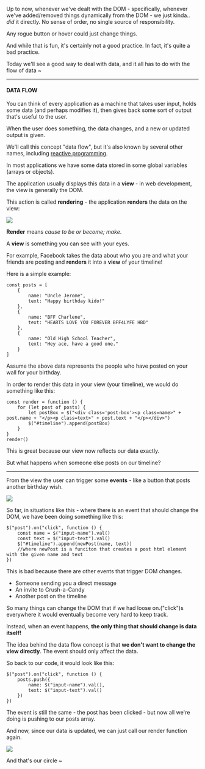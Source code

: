 
Up to now, whenever we've dealt with the DOM - specifically, whenever we've added/removed things dynamically from the DOM - we just kinda.. _did_ it directly. No sense of order, no single source of responsibility.

Any rogue button or hover could just change things.

  

And while that is fun, it's certainly not a good practice. In fact, it's quite a bad practice.

  

Today we'll see a good way to deal with data, and it all has to do with the flow of data ~

  

----------

  

#### **DATA FLOW**

  

You can think of every application as a machine that takes user input, holds some data (and perhaps modifies it), then gives back some sort of output that's useful to the user.

When the user does something, the data changes, and a new or updated output is given.

  

We'll call this concept "data flow", but it's also known by several other names, including [reactive programming](https://en.wikipedia.org/wiki/Reactive_programming).

  

In most applications we have some data stored in some global variables (arrays or objects).

  

The application usually displays this data in a **view** - in web development, the view is generally the DOM.

This action is called **rendering** - the application **renders** the data on the view:

  

![](https://s3-us-west-2.amazonaws.com/learn-app/lesson-images/dataflow1.PNG)

  

**Render** means _cause to be or become; make_.

A **view** is something you can see with your eyes.

  

For example, Facebook takes the data about who you are and what your friends are posting and **renders** it into a **view** of your timeline!

  

Here is a simple example:

  
```
const posts = [
    {
        name: "Uncle Jerome",
        text: "Happy birthday kido!"
    },
    {
        name: "BFF Charlene",
        text: "HEARTS LOVE YOU FOREVER BFF4LYFE HBD"
    },
    {
        name: "Old High School Teacher",
        text: "Hey ace, have a good one."
    }
]
```
  

Assume the above data represents the people who have posted on your wall for your birthday.

  

In order to render this data in your view (your timeline), we would do something like this:

  
```
const render = function () {
    for (let post of posts) {
        let postBox = $("<div class='post-box'><p class=name>" + post.name + "</p><p class=text>" + post.text + "</p></div>")
        $("#timeline").append(postBox)
    }
}
render()
```
  

This is great because our view now reflects our data exactly.

  

But what happens when someone else posts on our timeline?

  

----------

  

From the view the user can trigger some **events** - like a button that posts another birthday wish.

![](https://s3-us-west-2.amazonaws.com/learn-app/lesson-images/dataflow2.PNG)

  

So far, in situations like this - where there is an event that should change the DOM, we have been doing something like this:

  
```
$("post").on("click", function () {
    const name = $("input-name").val()
    const text = $("input-text").val()
    $("#timeline").append(newPost(name, text))
    //where newPost is a funciton that creates a post html element with the given name and text
})
```
  

This is bad because there are other events that trigger DOM changes.

  

-   Someone sending you a direct message
-   An invite to Crush-a-Candy
-   Another post on the timeline

  

So many things can change the DOM that if we had loose on.("click")s everywhere it would eventually become very hard to keep track.

  

Instead, when an event happens, **the only thing that should change is data itself!**

  

The idea behind the data flow concept is that **we don't want to change the view directly**. The event should only affect the data.

  

So back to our code, it would look like this:

  
```
$("post").on("click", function () {
    posts.push({
        name: $("input-name").val(),
        text: $("input-text").val()
    })
})
```

The event is still the same - the post has been clicked - but now all we're doing is pushing to our posts array.

  

And now, since our data is updated, we can just call our render function again.

  

![](https://s3-us-west-2.amazonaws.com/learn-app/lesson-images/dataflow3.PNG)

And that's our circle ~